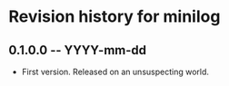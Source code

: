 # Revision history for minilog

## 0.1.0.0 -- YYYY-mm-dd

* First version. Released on an unsuspecting world.
